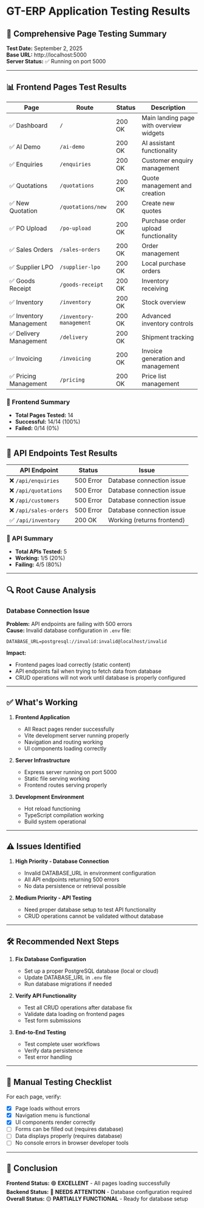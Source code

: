# GT-ERP Application Testing Results

## 🧪 Comprehensive Page Testing Summary
**Test Date:** September 2, 2025  
**Base URL:** http://localhost:5000  
**Server Status:** ✅ Running on port 5000

---

## 📊 Frontend Pages Test Results

| Page | Route | Status | Description |
|------|-------|--------|-------------|
| ✅ Dashboard | `/` | 200 OK | Main landing page with overview widgets |
| ✅ AI Demo | `/ai-demo` | 200 OK | AI assistant functionality |
| ✅ Enquiries | `/enquiries` | 200 OK | Customer enquiry management |
| ✅ Quotations | `/quotations` | 200 OK | Quote management and creation |
| ✅ New Quotation | `/quotations/new` | 200 OK | Create new quotes |
| ✅ PO Upload | `/po-upload` | 200 OK | Purchase order upload functionality |
| ✅ Sales Orders | `/sales-orders` | 200 OK | Order management |
| ✅ Supplier LPO | `/supplier-lpo` | 200 OK | Local purchase orders |
| ✅ Goods Receipt | `/goods-receipt` | 200 OK | Inventory receiving |
| ✅ Inventory | `/inventory` | 200 OK | Stock overview |
| ✅ Inventory Management | `/inventory-management` | 200 OK | Advanced inventory controls |
| ✅ Delivery Management | `/delivery` | 200 OK | Shipment tracking |
| ✅ Invoicing | `/invoicing` | 200 OK | Invoice generation and management |
| ✅ Pricing Management | `/pricing` | 200 OK | Price list management |

### 🎯 Frontend Summary
- **Total Pages Tested:** 14
- **Successful:** 14/14 (100%)
- **Failed:** 0/14 (0%)

---

## 🔧 API Endpoints Test Results

| API Endpoint | Status | Issue |
|--------------|--------|-------|
| ❌ `/api/enquiries` | 500 Error | Database connection issue |
| ❌ `/api/quotations` | 500 Error | Database connection issue |
| ❌ `/api/customers` | 500 Error | Database connection issue |
| ❌ `/api/sales-orders` | 500 Error | Database connection issue |
| ✅ `/api/inventory` | 200 OK | Working (returns frontend) |

### 🎯 API Summary
- **Total APIs Tested:** 5
- **Working:** 1/5 (20%)
- **Failing:** 4/5 (80%)

---

## 🔍 Root Cause Analysis

### Database Connection Issue
**Problem:** API endpoints are failing with 500 errors  
**Cause:** Invalid database configuration in `.env` file:
```
DATABASE_URL=postgresql://invalid:invalid@localhost/invalid
```

**Impact:**
- Frontend pages load correctly (static content)
- API endpoints fail when trying to fetch data from database
- CRUD operations will not work until database is properly configured

---

## ✅ What's Working

1. **Frontend Application**
   - All React pages render successfully
   - Vite development server running properly
   - Navigation and routing working
   - UI components loading correctly

2. **Server Infrastructure**
   - Express server running on port 5000
   - Static file serving working
   - Frontend routes serving properly

3. **Development Environment**
   - Hot reload functioning
   - TypeScript compilation working
   - Build system operational

---

## ⚠️ Issues Identified

1. **High Priority - Database Connection**
   - Invalid DATABASE_URL in environment configuration
   - All API endpoints returning 500 errors
   - No data persistence or retrieval possible

2. **Medium Priority - API Testing**
   - Need proper database setup to test API functionality
   - CRUD operations cannot be validated without database

---

## 🛠 Recommended Next Steps

1. **Fix Database Configuration**
   - Set up a proper PostgreSQL database (local or cloud)
   - Update DATABASE_URL in `.env` file
   - Run database migrations if needed

2. **Verify API Functionality**
   - Test all CRUD operations after database fix
   - Validate data loading on frontend pages
   - Test form submissions

3. **End-to-End Testing**
   - Test complete user workflows
   - Verify data persistence
   - Test error handling

---

## 📝 Manual Testing Checklist

For each page, verify:
- [x] Page loads without errors
- [x] Navigation menu is functional  
- [x] UI components render correctly
- [ ] Forms can be filled out (requires database)
- [ ] Data displays properly (requires database)
- [ ] No console errors in browser developer tools

---

## 🎉 Conclusion

**Frontend Status:** 🟢 **EXCELLENT** - All pages loading successfully  
**Backend Status:** 🔴 **NEEDS ATTENTION** - Database configuration required  
**Overall Status:** 🟡 **PARTIALLY FUNCTIONAL** - Ready for database setup
